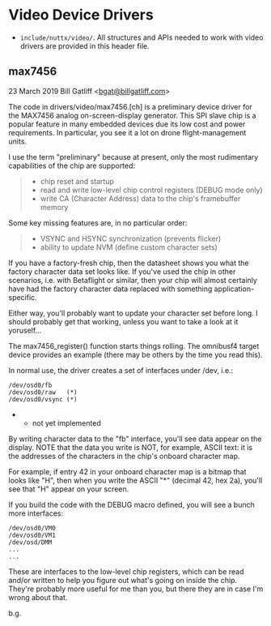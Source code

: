 Video Device Drivers
====================

-   `include/nuttx/video/`. All structures and APIs needed to work with
    video drivers are provided in this header file.

max7456
-------

23 March 2019 Bill Gatliff \<<bgat@billgatliff.com>\>

The code in drivers/video/max7456.\[ch\] is a preliminary device driver
for the MAX7456 analog on-screen-display generator. This SPI slave chip
is a popular feature in many embedded devices due its low cost and power
requirements. In particular, you see it a lot on drone flight-management
units.

I use the term \"preliminary\" because at present, only the most
rudimentary capabilities of the chip are supported:

> -   chip reset and startup
> -   read and write low-level chip control registers (DEBUG mode only)
> -   write CA (Character Address) data to the chip\'s framebuffer
>     memory

Some key missing features are, in no particular order:

> -   VSYNC and HSYNC synchronization (prevents flicker)
> -   ability to update NVM (define custom character sets)

If you have a factory-fresh chip, then the datasheet shows you what the
factory character data set looks like. If you\'ve used the chip in other
scenarios, i.e. with Betaflight or similar, then your chip will almost
certainly have had the factory character data replaced with something
application-specific.

Either way, you\'ll probably want to update your character set before
long. I should probably get that working, unless you want to take a look
at it yoruself\...

The max7456\_register() function starts things rolling. The omnibusf4
target device provides an example (there may be others by the time you
read this).

In normal use, the driver creates a set of interfaces under /dev, i.e.:

    /dev/osd0/fb
    /dev/osd0/raw   (*)
    /dev/osd0/vsync (*)

-   -   not yet implemented

By writing character data to the \"fb\" interface, you\'ll see data
appear on the display. NOTE that the data you write is NOT, for example,
ASCII text: it is the addresses of the characters in the chip\'s onboard
character map.

For example, if entry 42 in your onboard character map is a bitmap that
looks like \"H\", then when you write the ASCII \"\*\" (decimal 42, hex
2a), you\'ll see that \"H\" appear on your screen.

If you build the code with the DEBUG macro defined, you will see a bunch
more interfaces:

    /dev/osd0/VM0
    /dev/osd0/VM1
    /dev/osd/DMM
    ...
    ...

These are interfaces to the low-level chip registers, which can be read
and/or written to help you figure out what\'s going on inside the chip.
They\'re probably more useful for me than you, but there they are in
case I\'m wrong about that.

b.g.
